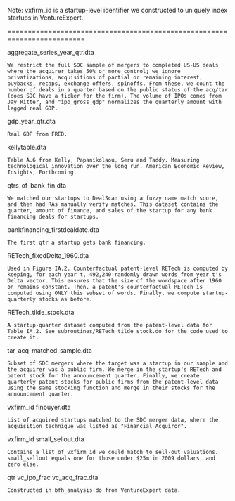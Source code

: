 Note: vxfirm_id is a startup-level identifier we constructed to uniquely index startups in VentureExpert.

=========================================================================

aggregate_series_year_qtr.dta

	We restrict the full SDC sample of mergers to completed US-US deals where the acquirer takes 50% or more control; we ignore privatizations, acquisitions of partial or remaining interest, buybacks, recaps, exchange offers, spinoffs. From these, we count the number of deals in a quarter based on the public status of the acq/tar (does SDC have a ticker for the firm). The volume of IPOs comes from Jay Ritter, and "ipo_gross_gdp" normalizes the quarterly amount with lagged real GDP.
	
gdp_year_qtr.dta

	Real GDP from FRED. 

kellytable.dta

	Table A.6 from Kelly, Papanikolaou, Seru and Taddy. Measuring technological innovation over the long run. American Economic Review, Insights, Forthcoming.
	
qtrs_of_bank_fin.dta

	We matched our startups to DealScan using a fuzzy name match score, and then had RAs manually verify matches. This dataset contains the quarter, amount of finance, and sales of the startup for any bank financing deals for startups.

bankfinancing_firstdealdate.dta

	The first qtr a startup gets bank financing. 

RETech_fixedDelta_1960.dta

	Used in Figure IA.2. Counterfactual patent-level RETech is computed by keeping, for each year t, 492,240 randomly drawn words from year t's Delta vector. This ensures that the size of the wordspace after 1960 on remains constant. Then, a patent's counterfactual RETech is computed using ONLY this subset of words. Finally, we compute startup-quarterly stocks as before. 

RETech_tilde_stock.dta

	A startup-quarter dataset computed from the patent-level data for Table IA.2. See subroutines/RETech_tilde_stock.do for the code used to create it. 

tar_acq_matched_sample.dta

	Subset of SDC mergers where the target was a startup in our sample and the acquirer was a public firm. We merge in the startup's RETech and patent stock for the announcement quarter. Finally, we create quarterly patent stocks for public firms from the patent-level data using the same stocking function and merge in their stocks for the announcement quarter.

vxfirm_id finbuyer.dta

	List of acquired startups matched to the SDC merger data, where the acquisition technique was listed as "Financial Acquiror".

vxfirm_id small_sellout.dta

	Contains a list of vxfirm_id we could match to sell-out valuations. small_sellout equals one for those under $25m in 2009 dollars, and zero else. 

qtr vc_ipo_frac vc_acq_frac.dta

	Constructed in bfh_analysis.do from VentureExpert data. 
